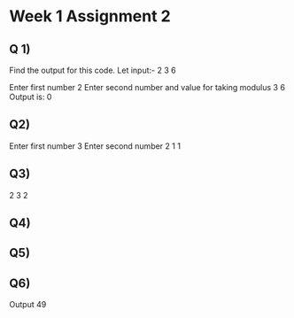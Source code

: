 # Week 1 Assignment 2 

## Q 1) 
Find the output for this code. Let input:- 2 3 6

Enter first number
2
Enter second number and value for taking modulus
3 6
Output is: 0

##  Q2) 
Enter first number
3
Enter second number
2
1 1

## Q3)
2 3
2

## Q4)

## Q5)

## Q6)
Output 49